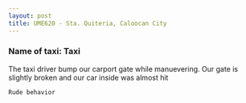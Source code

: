 ```yaml
---
layout: post
title: UME620 - Sta. Quiteria, Caloocan City
---
```


### Name of taxi: Taxi

The taxi driver bump our carport gate  while manuevering. Our gate is slightly broken and our car inside was almost hit

```Rude behavior```
